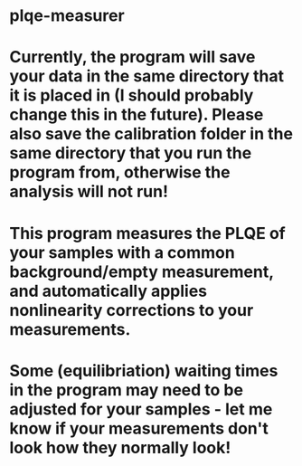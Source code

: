 # plqe-measurer

# Currently, the program will save your data in the same directory that it is placed in (I should probably change this in the future). Please also save the calibration folder in the same directory that you run the program from, otherwise the analysis will not run!

# This program measures the PLQE of your samples with a common background/empty measurement, and automatically applies nonlinearity corrections to your measurements.
# Some (equilibriation) waiting times in the program may need to be adjusted for your samples - let me know if your measurements don't look how they normally look!
